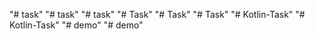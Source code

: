 "# task" 
"# task" 
"# task" 
"# Task" 
"# Task" 
"# Task" 
"# Kotlin-Task" 
"# Kotlin-Task" 
"# demo" 
"# demo" 
